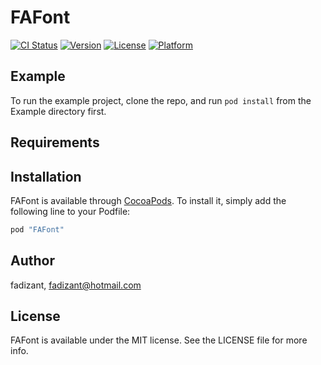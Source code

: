 # FAFont

[![CI Status](http://img.shields.io/travis/fadizant/FAFont.svg?style=flat)](https://travis-ci.org/fadizant/FAFont)
[![Version](https://img.shields.io/cocoapods/v/FAFont.svg?style=flat)](http://cocoapods.org/pods/FAFont)
[![License](https://img.shields.io/cocoapods/l/FAFont.svg?style=flat)](http://cocoapods.org/pods/FAFont)
[![Platform](https://img.shields.io/cocoapods/p/FAFont.svg?style=flat)](http://cocoapods.org/pods/FAFont)

## Example

To run the example project, clone the repo, and run `pod install` from the Example directory first.

## Requirements

## Installation

FAFont is available through [CocoaPods](http://cocoapods.org). To install
it, simply add the following line to your Podfile:

```ruby
pod "FAFont"
```

## Author

fadizant, fadizant@hotmail.com

## License

FAFont is available under the MIT license. See the LICENSE file for more info.

